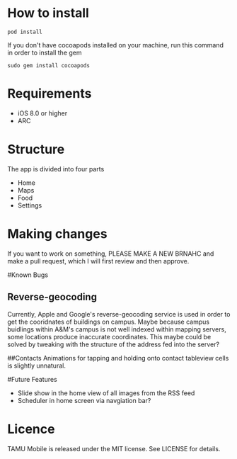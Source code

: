 # How to install
```
pod install
```
If you don't have cocoapods installed on your machine, run this command in order to install the gem
```
sudo gem install cocoapods
```
# Requirements
- iOS 8.0 or higher
- ARC

# Structure
The app is divided into four parts
- Home
- Maps
- Food
- Settings

# Making changes
If you want to work on something, PLEASE MAKE A NEW BRNAHC and make a pull request, which I will first review and then approve.

#Known Bugs
## Reverse-geocoding
Currently, Apple and Google's reverse-geocoding service is used in order to get the cooridnates of buildings on campus. Maybe because campus buidlings within A&M's campus is not well indexed within mapping servers, some locations produce inaccurate coordinates. This maybe could be solved by tweaking with the structure of the address fed into the server?

##Contacts
Animations for tapping and holding onto contact tableview cells is slightly unnatural.

#Future Features
- Slide show in the home view of all images from the RSS feed
- Scheduler in home screen via navgiation bar?

# Licence
TAMU Mobile is released under the MIT license. See LICENSE for details.
